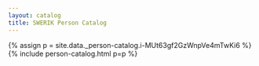 ```yaml
---
layout: catalog
title: SWERIK Person Catalog
---
```

{% assign p = site.data._person-catalog.i-MUt63gf2GzWnpVe4mTwKi6 %}
{% include person-catalog.html p=p %}

